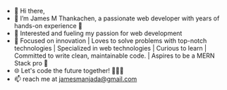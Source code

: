 - 👋 Hi there,
- 👨 I’m James M Thankachen, a passionate web developer with years of hands-on experience 🥳
- 👀 Interested and fueling my passion for web development
- 🌱 Focused on innovation | Loves to solve problems with top-notch technologies | Specialized in web technologies | Curious to learn | Committed to write clean, maintainable code. | Aspires to be a MERN Stack pro 🚀
- 🌐 Let's code the future together! 👨‍💻🌟
- 📫 reach me at jamesmanjada@gmail.com

<!---
jamesmt-95/jamesmt-95 is a ✨ special ✨ repository because its `README.md` (this file) appears on your GitHub profile.
You can click the Preview link to take a look at your changes.
--->
